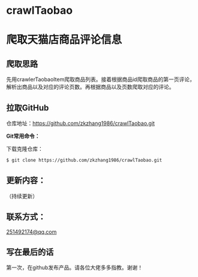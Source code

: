 # crawlTaobao

# 爬取天猫店商品评论信息



## 爬取思路

先用crawlerTaobaoItem爬取商品列表。接着根据商品id爬取商品的第一页评论，解析出商品以及对应的评论页数。再根据商品以及页数爬取对应的评论。



## 拉取GitHub

仓库地址：https://github.com/zkzhang1986/crawlTaobao.git

**Git常用命令：**

下载克隆仓库：

```bash
$ git clone https://github.com/zkzhang1986/crawlTaobao.git
```



## 更新内容：

（持续更新）



## 联系方式：

251492174@qq.com



## 写在最后的话

第一次，在github发布产品。请各位大佬多多指教。谢谢！

